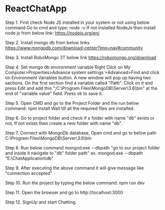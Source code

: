 # ReactChatApp

Step 1.	First check Node JS installed in your system or not using below command
	Go to cmd and type: node -v
	If not installed NodeJs then install node js from below link: 
	https://nodejs.org/en/

Step 2. Install mongo db from below links
	https://www.mongodb.com/download-center?jmp=nav#community

Step 3. Install RoboMongo 3T below link
	https://robomongo.org/download

Step 4. Set mongo db environment variable
	Right Click on My Computer>Properties>Advance system settings >Advanced>Find and click on Environment Variables button.
	A new window will pop up having two sections. On the first section find a variable called "Path".
	Click on it and press Edit and add this ";C:\Program Files\MongoDB\Server\3.6\bin" at the end of "variable value" field.
	Press ok to save it.

Step 5. Open CMD and go to the Project Folder and the run below command:
	npm install
	Wait till all the required files are installed.

Step 6. Go to project folder and check if a folder with name "db" exists or not, If not exists then create a new folder with name "db".


Step 7. Connect with MongoDb database, Open cmd and go to below path
	C:\Program Files\MongoDB\Server\3.6\bin

Step 8. Run below command
	mongod.exe --dbpath "go to our project folder and inside it navigate to "db" folder path"
	ex. mongod.exe --dbpath "E:\ChatApplication\db"

Step 9. After executing the above command it will give message like "connection accepted"

Step 10. Run the project by typing the below command:
	 npm run dev

Step 11. Open the browser and go to http://localhost:3000

Step 12. SignUp and start Chatting.
